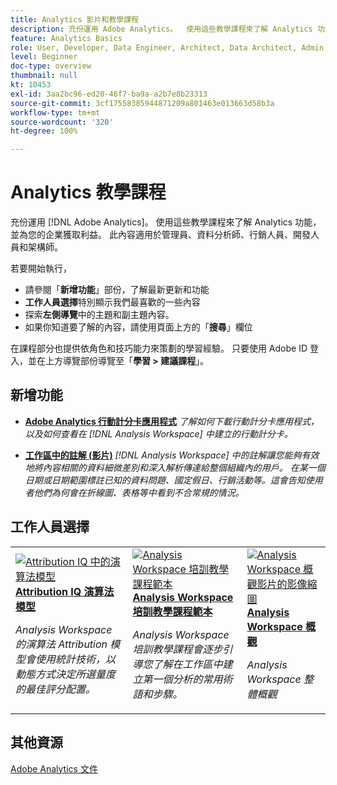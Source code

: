 ```yaml
---
title: Analytics 影片和教學課程
description: 充份運用 Adobe Analytics。  使用這些教學課程來了解 Analytics 功能，並為您的企業獲取利益。 此內容適用於管理員、資料分析師、行銷人員、開發人員和架構師。
feature: Analytics Basics
role: User, Developer, Data Engineer, Architect, Data Architect, Admin, Leader
level: Beginner
doc-type: overview
thumbnail: null
kt: 10453
exl-id: 3aa2bc96-ed20-46f7-ba9a-a2b7e8b23313
source-git-commit: 3cf17558385944871209a801463e013663d58b3a
workflow-type: tm+mt
source-wordcount: '320'
ht-degree: 100%

---
```




# Analytics 教學課程

充份運用 [!DNL Adobe Analytics]。  使用這些教學課程來了解 Analytics 功能，並為您的企業獲取利益。 此內容適用於管理員、資料分析師、行銷人員、開發人員和架構師。

若要開始執行，

* 請參閱「**新增功能**」部份，了解最新更新和功能
* **工作人員選擇**&#x200B;特別顯示我們最喜歡的一些內容
* 探索&#x200B;**左側導覽**&#x200B;中的主題和副主題內容。
* 如果你知道要了解的內容，請使用頁面上方的「**搜尋**」欄位

在課程部分也提供依角色和技巧能力來策劃的學習經驗。 只要使用 Adobe ID 登入，並在上方導覽部份導覽至「**學習 > 建議課程**」。

<div id="whats-new-section">

## 新增功能

* **[Adobe Analytics 行動計分卡應用程式](additional-tools/analytics-dashboards/adobe-analytics-dashboards-in-app-experience.md)**
   *了解如何下載行動計分卡應用程式，以及如何查看在 [!DNL Analysis Workspace] 中建立的行動計分卡。*

* **[工作區中的註解 (影片)](analysis-workspace/navigating-workspace-projects/annotations-in-analysis-workspace.md)**
   *[!DNL Analysis Workspace] 中的註解讓您能夠有效地將內容相關的資料細微差別和深入解析傳達給整個組織內的用戶。 在某一個日期或日期範圍標註已知的資料問題、國定假日、行銷活動等。這會告知使用者他們為何會在折線圖、表格等中看到不合常規的情況。*

</div>
<div id="recs-overview-body-1"></div>
<div id="recs-overview-body-2"></div>
<div id="recs-overview-body-3"></div>
<div id="recs-overview-body-4"></div>
<div id="recs-overview-body-5"></div>
<div id="recs-overview-body-6"></div>
<div id="staff-picks-section">

## 工作人員選擇

<table>
<tr>
  <td>
    <a href="analysis-workspace/attribution-iq/algorithmic-model-in-attribution-iq.md">
      <img alt="Attribution IQ 中的演算法模型" src="assets/36205.jpg" />
    </a>
    <div>
      <a href="analysis-workspace/attribution-iq/algorithmic-model-in-attribution-iq.md">
    <strong>Attribution IQ 演算法模型</strong>
    </a>
    </div>
    <p>
    <em>Analysis Workspace 的演算法 Attribution 模型會使用統計技術，以動態方式決定所選量度的最佳評分配置。</em>
    <p>
  </td>
   <td>
    <a href="analysis-workspace/navigating-workspace-projects/training-tutorial-template-in-analysis-workspace.md">
      <img alt="Analysis Workspace 培訓教學課程範本" src="assets/33773.jpg" />
    </a>
    <div>
      <a href="analysis-workspace/navigating-workspace-projects/training-tutorial-template-in-analysis-workspace.md">
    <strong>Analysis Workspace 培訓教學課程範本</strong>
    </a>
    </div>
    <p>
    <em>Analysis Workspace 培訓教學課程會逐步引導您了解在工作區中建立第一個分析的常用術語和步驟。</em>
    <p>
  </td>
  <td>
    <a href="analysis-workspace/analysis-workspace-basics/analysis-workspace-overview.md">
      <img alt="Analysis Workspace 概觀影片的影像縮圖" src="assets/thumb_analysis-workspace-overview.png" />
    </a>
    <div>
      <a href="analysis-workspace/analysis-workspace-basics/analysis-workspace-overview.md">
    <strong>Analysis Workspace 概觀</strong>
    </a>
    </div>
    <p>
    <em>Analysis Workspace 整體概觀</em>
    <p>
  </td>
</tr>
</table>

</div>

## 其他資源

[Adobe Analytics 文件](https://experienceleague.adobe.com/docs/analytics.html)
